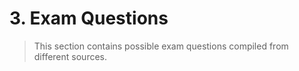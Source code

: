 # 3. Exam Questions

> This section contains possible exam questions compiled from different sources.



